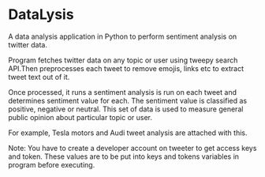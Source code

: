 # DataLysis
A data analysis application in Python to perform sentiment analysis on twitter data. 

Program fetches twitter data on any topic or user using tweepy search API.Then preprocesses each tweet to remove emojis, links etc to  extract tweet text out of it. 

Once processed, it runs a sentiment analysis is run on each tweet and determines sentiment value for each. The sentiment value is classified as positive, negative or neutral. This set of data is used to measure general public opinion about particular topic or user.

For example, Tesla motors and Audi tweet analysis are attached with this.

Note: You have to create a developer account on tweeter to get access keys and token. These values are to be put into keys and tokens variables in program before executing.
